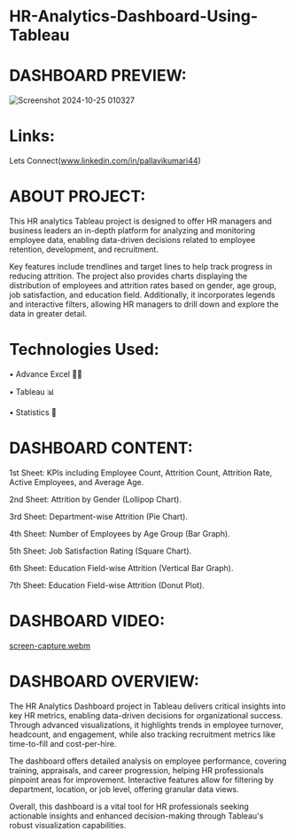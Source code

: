 # HR-Analytics-Dashboard-Using-Tableau


# DASHBOARD PREVIEW: 

![Screenshot 2024-10-25 010327](https://github.com/user-attachments/assets/d905c46e-4ff4-4129-b5ed-9723785f0ad9)

# Links:
Lets Connect(www.linkedin.com/in/pallavikumari44)

# ABOUT PROJECT:
This HR analytics Tableau project is designed to offer HR managers and business leaders an in-depth platform for analyzing and monitoring employee data, enabling data-driven decisions related to employee retention, development, and recruitment.

Key features include trendlines and target lines to help track progress in reducing attrition. The project also provides charts displaying the distribution of employees and attrition rates based on gender, age group, job satisfaction, and education field. Additionally, it incorporates legends and interactive filters, allowing HR managers to drill down and explore the data in greater detail.

# Technologies Used:
• Advance Excel 👨‍💻 

• Tableau 📊

• Statistics 📜
 
# DASHBOARD CONTENT:
1st Sheet: KPIs including Employee Count, Attrition Count, Attrition Rate, Active Employees, and Average Age.

2nd Sheet: Attrition by Gender (Lollipop Chart).

3rd Sheet: Department-wise Attrition (Pie Chart).

4th Sheet: Number of Employees by Age Group (Bar Graph).

5th Sheet: Job Satisfaction Rating (Square Chart).

6th Sheet: Education Field-wise Attrition (Vertical Bar Graph).

7th Sheet: Education Field-wise Attrition (Donut Plot).

# DASHBOARD VIDEO:

[screen-capture.webm](https://github.com/user-attachments/assets/03e753e1-8fab-442c-bd90-41066d145fcf)


# DASHBOARD OVERVIEW:
The HR Analytics Dashboard project in Tableau delivers critical insights into key HR metrics, enabling data-driven decisions for organizational success. Through advanced visualizations, it highlights trends in employee turnover, headcount, and engagement, while also tracking recruitment metrics like time-to-fill and cost-per-hire.

The dashboard offers detailed analysis on employee performance, covering training, appraisals, and career progression, helping HR professionals pinpoint areas for improvement. Interactive features allow for filtering by department, location, or job level, offering granular data views.

Overall, this dashboard is a vital tool for HR professionals seeking actionable insights and enhanced decision-making through Tableau's robust visualization capabilities.


